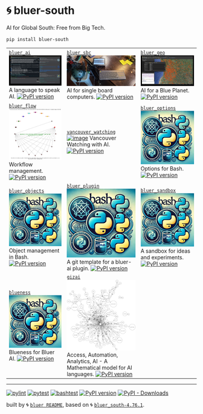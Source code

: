 # 🌀 bluer-south

AI for Global South: Free from Big Tech.

```bash
pip install bluer-south
```

|   |   |   |
| --- | --- | --- |
| [`bluer_ai`](https://github.com/kamangir/bluer-ai) [![image](https://github.com/kamangir/assets/blob/main/awesome-bash-cli/marquee-2024-10-26.jpg?raw=true)](https://github.com/kamangir/bluer-ai) A language to speak AI.  [![PyPI version](https://img.shields.io/pypi/v/bluer_ai.svg)](https://pypi.org/project/bluer_ai/) | [`bluer_sbc`](https://github.com/kamangir/bluer-sbc) [![image](https://github.com/kamangir/blue-bracket/blob/main/images/helmet-3.jpg)](https://github.com/kamangir/bluer-sbc) AI for single board computers.  [![PyPI version](https://img.shields.io/pypi/v/bluer_sbc.svg)](https://pypi.org/project/bluer_sbc/) | [`bluer_geo`](https://github.com/kamangir/bluer-geo) [![image](https://github.com/kamangir/assets/blob/main/blue-geo/firms.jpg?raw=true)](https://github.com/kamangir/bluer-geo) AI for a Blue Planet.  [![PyPI version](https://img.shields.io/pypi/v/bluer_geo.svg)](https://pypi.org/project/bluer_geo/) |
| [`bluer_flow`](https://github.com/kamangir/bluer-flow) [![image](https://github.com/kamangir/assets/raw/main/bluer_flow-local-map-reduce/workflow.gif?raw=true)](https://github.com/kamangir/bluer-flow) Workflow management.  [![PyPI version](https://img.shields.io/pypi/v/bluer_flow.svg)](https://pypi.org/project/bluer_flow/) | [`vancouver_watching`](https://github.com/kamangir/vancouver-watching) [![image](https://github.com/kamangir/assets/blob/main/vanwatch/QGIS.png?raw=true)](https://github.com/kamangir/vancouver-watching) Vancouver Watching with AI.  [![PyPI version](https://img.shields.io/pypi/v/vancouver_watching.svg)](https://pypi.org/project/vancouver_watching/) | [`bluer_options`](https://github.com/kamangir/bluer-options) [![image](https://github.com/kamangir/assets/raw/main/blue-plugin/marquee.png?raw=true)](https://github.com/kamangir/bluer-options) Options for Bash.  [![PyPI version](https://img.shields.io/pypi/v/bluer_options.svg)](https://pypi.org/project/bluer_options/) |
| [`bluer_objects`](https://github.com/kamangir/bluer-objects) [![image](https://github.com/kamangir/assets/raw/main/blue-objects/marquee.png?raw=true)](https://github.com/kamangir/bluer-objects) Object management in Bash.  [![PyPI version](https://img.shields.io/pypi/v/bluer_objects.svg)](https://pypi.org/project/bluer_objects/) | [`bluer_plugin`](https://github.com/kamangir/bluer-plugin) [![image](https://github.com/kamangir/assets/raw/main/blue-plugin/marquee.png?raw=true)](https://github.com/kamangir/bluer-plugin) A git template for a bluer-ai plugin.  [![PyPI version](https://img.shields.io/pypi/v/bluer_plugin.svg)](https://pypi.org/project/bluer_plugin/) | [`bluer_sandbox`](https://github.com/kamangir/bluer-sandbox) [![image](https://github.com/kamangir/assets/raw/main/blue-plugin/marquee.png?raw=true)](https://github.com/kamangir/bluer-sandbox) A sandbox for ideas and experiments.  [![PyPI version](https://img.shields.io/pypi/v/bluer_sandbox.svg)](https://pypi.org/project/bluer_sandbox/) |
| [`blueness`](https://github.com/kamangir/blueness) [![image](https://github.com/kamangir/assets/raw/main/blue-objects/marquee.png?raw=true)](https://github.com/kamangir/blueness) Blueness for Bluer AI.  [![PyPI version](https://img.shields.io/pypi/v/blueness.svg)](https://pypi.org/project/blueness/) | [`gizai`](https://github.com/kamangir/giza) [![image](https://github.com/kamangir/giza/raw/main/assets/giza.png)](https://github.com/kamangir/giza) Access, Automation, Analytics, AI - A Mathematical model for AI languages.  [![PyPI version](https://img.shields.io/pypi/v/gizai.svg)](https://pypi.org/project/gizai/) |  |

---


[![pylint](https://github.com/kamangir/bluer-south/actions/workflows/pylint.yml/badge.svg)](https://github.com/kamangir/bluer-south/actions/workflows/pylint.yml) [![pytest](https://github.com/kamangir/bluer-south/actions/workflows/pytest.yml/badge.svg)](https://github.com/kamangir/bluer-south/actions/workflows/pytest.yml) [![bashtest](https://github.com/kamangir/bluer-south/actions/workflows/bashtest.yml/badge.svg)](https://github.com/kamangir/bluer-south/actions/workflows/bashtest.yml) [![PyPI version](https://img.shields.io/pypi/v/bluer-south.svg)](https://pypi.org/project/bluer-south/) [![PyPI - Downloads](https://img.shields.io/pypi/dd/bluer-south)](https://pypistats.org/packages/bluer-south)

built by 🌀 [`bluer README`](https://github.com/kamangir/bluer-objects/tree/main/bluer_objects/README), based on 🌀 [`bluer_south-4.76.1`](https://github.com/kamangir/bluer-south).
